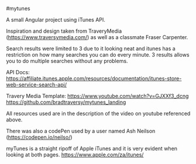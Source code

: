 #mytunes

A small Angular project using iTunes API.

Inspiration and design taken from TraveryMedia (https://www.traversymedia.com/) as well as a classmate Fraser Carpenter.

Search results were limited to 3 due to it looking neat and itunes has a restriction on how many searches you can do every minute. 3 results allows you to do multiple searches without any problems.

API Docs: https://affiliate.itunes.apple.com/resources/documentation/itunes-store-web-service-search-api/

Travery Media Template: https://www.youtube.com/watch?v=GJXXf3_dcng https://github.com/bradtraversy/mytunes_landing

All resources used are in the description of the video on youtube referenced above.

There was also a codePen used by a user named Ash Neilson (https://codepen.io/neilso/)

myTunes is a straight ripoff of Apple iTunes and it is very evident when looking at both pages. https://www.apple.com/za/itunes/
